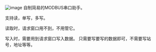 ![image](https://github.com/SeaChung/NMODBUS4-SimpleSerialPortHelper/assets/145440938/98241390-1da5-4fb9-b7d8-bb87891c1aba)
自制简易的MODBUS串口助手。

支持读，单写，多写。

读取时，请求窗口用不到，不用管它。

写入时，需要用到请求窗口写入数据。
只需要写要写的数据即可，不需要写站号，地址等等。
